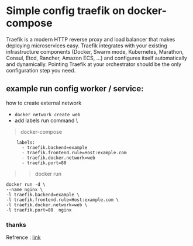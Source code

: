 # Simple config traefik on docker-compose
Traefik is a modern HTTP reverse proxy and load balancer that makes deploying microservices easy. Traefik integrates with your existing infrastructure components (Docker, Swarm mode, Kubernetes, Marathon, Consul, Etcd, Rancher, Amazon ECS, ...) and configures itself automatically and dynamically. Pointing Traefik at your orchestrator should be the only configuration step you need.

## example run config worker / service:
how to create external network
- `docker network create web`
- add labels run command \
>docker-compose
```
    labels:
      - traefik.backend=example
      - traefik.frontend.rule=Host:example.com
      - traefik.docker.network=web
      - traefik.port=80
```
>> docker run 
```
docker run -d \
--name nginx \
-l traefik.backend=example \
-l traefik.frontend.rule=Host:example.com \
-l traefik.docker.network=web \
-l traefik.port=80  nginx
```

### thanks
Refrence : [link](https://docs.traefik.io)
